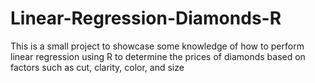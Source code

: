 # Linear-Regression-Diamonds-R

This is a small project to showcase some knowledge of how to perform linear regression using R to determine the prices of diamonds based on factors such as cut, clarity, color, and size
